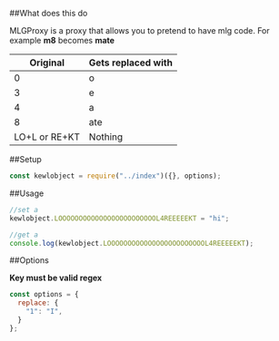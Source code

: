 ##What does this do


MLGProxy is a proxy that allows you to pretend to have mlg code. For example **m8** becomes **mate**

| Original      | Gets replaced with |
|---------------|--------------------|
| 0             | o                  |
| 3             | e                  |
| 4             | a                  |
| 8             | ate                |
| LO+L or RE+KT | Nothing            |

##Setup


```js
const kewlobject = require("../index")({}, options);
```

##Usage


```js
//set a
kewlobject.LOOOOOOOOOOOOOOOOOOOOOOOOL4REEEEEKT = "hi";

//get a
console.log(kewlobject.LOOOOOOOOOOOOOOOOOOOOOOOOL4REEEEEKT);
```

##Options


**Key must be valid regex**
```js
const options = {
  replace: {
    "1": "I",
  }
};
```
